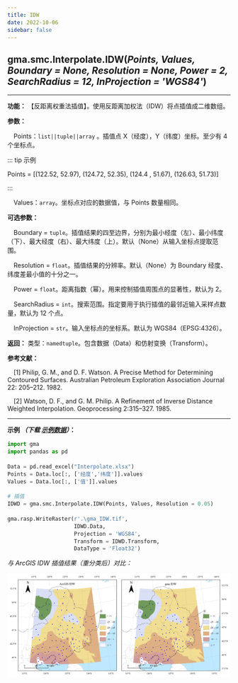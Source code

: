 ```yaml
---
title: IDW
date: 2022-10-06
sidebar: false
---
```


## gma.smc.Interpolate.**IDW**(*Points, Values, Boundary = None, Resolution = None, Power = 2, SearchRadius = 12, InProjection = 'WGS84'*)<Badge text="1.1.0 +"/>
---

**功能：** 【反距离权重法插值】。使用反距离加权法（IDW）将点插值成二维数组。

**参数：**

&emsp;Points：`list||tuple||array` 。插值点 X（经度），Y（纬度）坐标。至少有 4 个坐标点。

::: tip 示例

Points = [(122.52,  52.97), (124.72,  52.35), (124.4 ,  51.67), (126.63,  51.73)]

:::


&emsp;Values：`array`。坐标点对应的数据值，与 Points 数量相同。

**可选参数：**

&emsp;Boundary = `tuple`。插值结果的四至边界，分别为最小经度（左）、最小纬度（下）、最大经度（右）、最大纬度（上）。默认（None）从输入坐标点提取范围。

&emsp;Resolution = `float`。插值结果的分辨率。默认（None）为 Boundary 经度、纬度差最小值的十分之一。

&emsp;Power = `float`。距离指数（幂）。用来控制插值周围点的显著性，默认为 2。

&emsp;SearchRadius = `int`。搜索范围。指定要用于执行插值的最邻近输入采样点数量，默认为 12 个点。

&emsp;InProjection = `str`。输入坐标点的坐标系。默认为 WGS84（EPSG:4326）。

**返回：** 类型：`namedtuple`。包含数据（Data）和仿射变换（Transform）。

**参考文献：**

&emsp;[1] Philip, G. M., and D. F. Watson. A Precise Method for Determining Contoured Surfaces. Australian Petroleum Exploration Association Journal 22: 205–212. 1982.

&emsp;[2] Watson, D. F., and G. M. Philip. A Refinement of Inverse Distance Weighted Interpolation. Geoprocessing 2:315–327. 1985.

---

**示例 *（下载 [示例数据](/smc/Interpolate.xlsx)）*：**

```python
import gma
import pandas as pd

Data = pd.read_excel("Interpolate.xlsx")
Points = Data.loc[:, ['经度','纬度']].values
Values = Data.loc[:, ['值']].values

# 插值
IDWD = gma.smc.Interpolate.IDW(Points, Values, Resolution = 0.05)

gma.rasp.WriteRaster(r'.\gma_IDW.tif',
                     IDWD.Data,
                     Projection = 'WGS84',
                     Transform = IDWD.Transform, 
                     DataType = 'Float32')
```

*与 ArcGIS IDW 插值结果（重分类后）对比：*

![fdg](/smc/IDW.webp)

